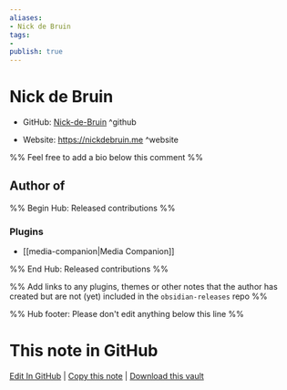 ```yaml
---
aliases:
- Nick de Bruin
tags:
- 
publish: true
---
```


# Nick de Bruin

- GitHub: [Nick-de-Bruin](https://github.com/Nick-de-Bruin/) ^github
<!-- - Discord: `@` ^discord-->
- Website: <https://nickdebruin.me> ^website
<!-- - [[Publish sites|Publish site]]: <https://> ^publish-->

%% Feel free to add a bio below this comment %%


## Author of

%% Begin Hub: Released contributions %%
### Plugins
- [[media-companion|Media Companion]]

%% End Hub: Released contributions %%

%% Add links to any plugins, themes or other notes that the author has created but are not (yet) included in the `obsidian-releases` repo %%

<!--
### Unlisted plugins
-->

<!--
### Others
-->

<!--
## Sponsor this author
-->

<!-- - [[GitHub sponsors]]: [Sponsor @Nick-de-Bruin on GitHub Sponsors](https://github.com/sponsors/Nick-de-Bruin) ^github-sponsor-->
<!-- - [[Buy me a coffee]]: <https://> ^buy-me-a-coffee-->
<!-- - [[PayPal]]: <https://> ^paypal-->
<!-- - [[Patreon]]: <https://> ^patreon-->

<!--
## Follow this author
-->

<!-- - [[YouTube Channels|On YouTube]]: <https://> ^youtube-->
<!-- - Twitter: <https://> ^twitter-->
<!-- - ... -->

%% Hub footer: Please don't edit anything below this line %%

# This note in GitHub

<span class="git-footer">[Edit In GitHub](https://github.dev/obsidian-community/obsidian-hub/blob/main/01%20-%20Community/People/Nick-de-Bruin.md "git-hub-edit-note") | [Copy this note](https://raw.githubusercontent.com/obsidian-community/obsidian-hub/main/01%20-%20Community/People/Nick-de-Bruin.md "git-hub-copy-note") | [Download this vault](https://github.com/obsidian-community/obsidian-hub/archive/refs/heads/main.zip "git-hub-download-vault") </span>
